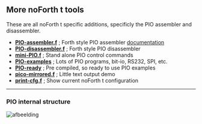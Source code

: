 ## More noForth t tools

These are all noForth t specific additions, specificly the PIO assembler and disassembler.

- [****PIO-assembler.f****](PIO-assembler.f) ; Forth style PIO assembler [documentation](PIO-assembler-docs.pdf)
- [****PIO-disassembler.f****](PIO-disassembler.f) ; Forth style PIO disassembler
- [****mini-PIO.f****](mini-PIO.f) ; Stand alone PIO control commands
- [****PIO-examples****](PIO-examples/) ; Lots of PIO programs, bit-io, RS232, SPI, etc.
- [****PIO-ready****](PIO-ready/) ; Pre compiled, so ready to use PIO examples
- [****pico-mirrored.f****](pico-mirrored.f) ; Little text output demo
- [****print-cfg.f****](print-cfg.f) ; Show current noForth t configuration

***

### PIO internal structure ###
![afbeelding](https://github.com/WillemOuwerkerk/noForth-T-hardware-examples-RP2040-/assets/11397265/0a7a163f-5101-4cf1-95f5-2624d2b237e5)

